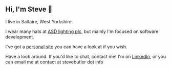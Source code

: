 ## Hi, I'm Steve 👋

<!--
**stevebutler11/stevebutler11** is a ✨ _special_ ✨ repository because its `README.md` (this file) appears on your GitHub profile.

Here are some ideas to get you started:

- 🔭 I’m currently working on ...
- 🌱 I’m currently learning ...
- 👯 I’m looking to collaborate on ...
- 🤔 I’m looking for help with ...
- 💬 Ask me about ...
- 📫 How to reach me: ...
- 😄 Pronouns: ...
- ⚡ Fun fact: ...
-->

I live in Saltaire, West Yorkshire.

I wear many hats at [ASD lighting plc](www.asdlighting.com), but mainly I'm focused on software development.

I've got a [personal site](www.stevebutler.info) you can have a look at if you wish.

Have a look around. If you'd like to chat, contact me! I'm on [LinkedIn](www.linkedin.com/in/steven-butler-3749a6a4/), or you can email me at contact at stevebutler dot info

